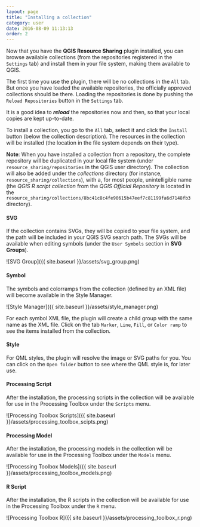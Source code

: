 ```yaml
---
layout: page
title: "Installing a collection"
category: user
date: 2016-08-09 11:13:13
order: 2
---
```

Now that you have the **QGIS Resource Sharing** plugin installed,
you can browse available collections (from the repositories
registered in the ```Settings``` tab) and install them in your
file system, making them available to QGIS.

The first time you use the plugin, there will be no collections
in the ``All`` tab.
But once you have loaded the available repositories, the
officially approved collections should be there.
Loading the repositories is done by pushing the
``Reload Repositories`` button in the ``Settings`` tab.

It is a good idea to ***reload*** the repositories now and then,
so that your local copies are kept up-to-date.

To install a collection, you go to the ``All`` tab, select it
and click the ```Install``` button (below the collection
description).
The resources in the collection will be installed (the location
in the file system depends on their type).

**Note**: When you have installed a collection from a repository,
the complete repository will be duplicated in your local file
system (under ``resource_sharing/repositories`` in the QGIS
user directory). The collection will also be added under the
*collections* directory (for instance,
``resource_sharing/collections``), with a, for most people,
unintelligible name (the *QGIS R script collection* from the
*QGIS Official Repository* is located in the
``resource_sharing/collections/8bc41c8c4fe90615b47eef7c81199fa6d7148fb3``
directory).

#### SVG
If the collection contains SVGs, they will be copied to your file
system, and the path will be included in your QGIS SVG search path.
The SVGs will be available when editing symbols (under the
``User Symbols`` section in **SVG Groups**).

![SVG Group]({{ site.baseurl }}/assets/svg_group.png)
  
#### Symbol
The symbols and colorramps from the collection (defined by an XML 
file) will become available in the Style Manager. 

![Style Manager]({{ site.baseurl }}/assets/style_manager.png)

For each symbol XML file, the plugin will create a child group with the same
name as the XML file.
Click on the tab ```Marker```, ```Line```, ```Fill```, or ```Color ramp```
to see the items installed from the collection.
 
#### Style
For QML styles, the plugin will resolve the image or SVG paths for you.
You can click on the ```Open folder``` button to see where the QML style
is, for later use.

#### Processing Script
After the installation, the processing scripts in the collection will be 
available for use in the Processing Toolbox under the ```Scripts``` menu.

![Processing Toolbox Scripts]({{ site.baseurl }}/assets/processing_toolbox_scipts.png)

#### Processing Model
After the installation, the processing models in the collection will be 
available for use in the Processing Toolbox under the ```Models``` menu.

![Processing Toolbox Models]({{ site.baseurl }}/assets/processing_toolbox_models.png)

#### R Script
After the installation, the R scripts in the collection will be available for use
in the Processing Toolbox under the ```R``` menu.

![Processing Toolbox R]({{ site.baseurl }}/assets/processing_toolbox_r.png)
